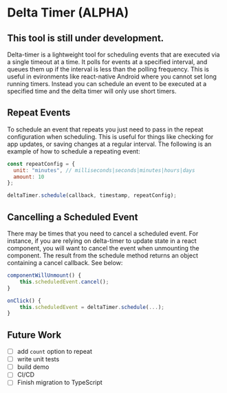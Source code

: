 # Delta Timer (ALPHA)

## This tool is still under development.

Delta-timer is a lightweight tool for scheduling events that are executed via a single timeout at a time. It polls for events at a specified interval, and queues them up if the interval is less than the polling frequency. This is useful in evironments like react-native Android where you cannot set long running timers. Instead you can schedule an event to be executed at a specified time and the delta timer will only use short timers.

## Repeat Events

To schedule an event that repeats you just need to pass in the repeat configuration when scheduling. This is useful for things like checking for app updates, or saving changes at a regular interval. The following is an example of how to schedule a repeating event:

```javascript
const repeatConfig = {
  unit: "minutes", // milliseconds|seconds|minutes|hours|days
  amount: 10
};

deltaTimer.schedule(callback, timestamp, repeatConfig);
```

## Cancelling a Scheduled Event

There may be times that you need to cancel a scheduled event. For instance, if you are relying on delta-timer to update state in a react component, you will want to cancel the event when unmounting the component. The result from the schedule method returns an object containing a cancel callback. See below:

```javascript
componentWillUnmount() {
    this.scheduledEvent.cancel();
}

onClick() {
    this.scheduledEvent = deltaTimer.schedule(...);
}
```

## Future Work

- [ ] add `count` option to repeat
- [ ] write unit tests
- [ ] build demo
- [ ] CI/CD
- [ ] Finish migration to TypeScript
